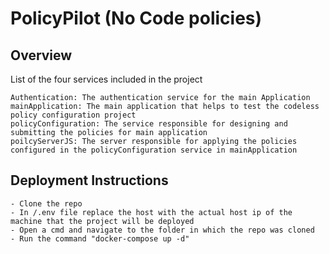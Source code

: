 # PolicyPilot (No Code policies)

## Overview

List of the four services included in the project

    Authentication: The authentication service for the main Application
    mainApplication: The main application that helps to test the codeless policy configuration project
    policyConfiguration: The service responsible for designing and submitting the policies for main application
    poilcyServerJS: The server responsible for applying the policies configured in the policyConfiguration service in mainApplication

## Deployment Instructions
    - Clone the repo
    - In /.env file replace the host with the actual host ip of the machine that the project will be deployed
    - Open a cmd and navigate to the folder in which the repo was cloned
    - Run the command "docker-compose up -d"

